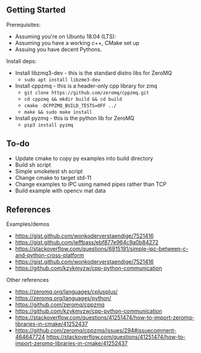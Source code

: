 Getting Started
---------------

Prerequisites:
* Assuming you're on Ubuntu 18.04 (LTS):
* Assuming you have a working c++, CMake set up
* Assuing you have decent Pythons. 


Install deps:
* Install libzmq3-dev - this is the standard distro libs for ZeroMQ
    * `sudo apt install libzme3-dev`
* Install cppzmq - this is a header-only cpp library for zmq
    * `git clone https://github.com/zeromq/cppzmq.git`
    * `cd cppzmq && mkdir build && cd build`
    * `cmake -DCPPZMQ_BUILD_TESTS=OFF ../`
    * `make && sudo make install`
* Install pyzmq - this is the python lib for ZeroMQ
    * `pip3 install pyzmq`
    

To-do
-----

* Update cmake to copy py examples into build directory
* Build sh script
* Simple smoketest sh script
* Change cmake to target std-11
* Change examples to IPC using named pipes rather than TCP
* Build example with opencv mat data



References
----------

Examples/demos
* https://gist.github.com/wonkoderverstaendige/7521416
* https://gist.github.com/jeffbass/ebf877e964c9a0b84272
* https://stackoverflow.com/questions/6915191/simple-ipc-between-c-and-python-cross-platform
* https://gist.github.com/wonkoderverstaendige/7521416
* https://github.com/kzykmyzw/cpp-python-communication

Other references
* https://zeromq.org/languages/cplusplus/
* https://zeromq.org/languages/python/
* https://github.com/zeromq/cppzmq
* https://github.com/kzykmyzw/cpp-python-communication
* https://stackoverflow.com/questions/41251474/how-to-import-zeromq-libraries-in-cmake/41252437
* https://github.com/zeromq/cppzmq/issues/294#issuecomment-464647724
https://stackoverflow.com/questions/41251474/how-to-import-zeromq-libraries-in-cmake/41252437